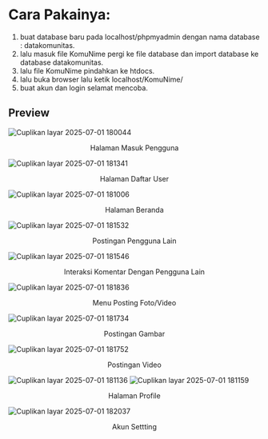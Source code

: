 # Cara Pakainya:
1. buat database baru pada localhost/phpmyadmin dengan nama database : datakomunitas.
2. lalu masuk file KomuNime pergi ke file database dan import database ke database datakomunitas.
3. lalu file KomuNime pindahkan ke htdocs.
4. lalu buka browser lalu ketik localhost/KomuNime/
5. buat akun dan login selamat mencoba.

## Preview
![Cuplikan layar 2025-07-01 180044](https://github.com/user-attachments/assets/c7a42e37-1ae0-4925-9a4d-f91d943a7e36)
<p align="center">Halaman Masuk Pengguna</p>

![Cuplikan layar 2025-07-01 181341](https://github.com/user-attachments/assets/253e268b-9430-4a9b-80a1-8035ce1e62a3)
<p align="center">Halaman Daftar User</p>

![Cuplikan layar 2025-07-01 181006](https://github.com/user-attachments/assets/9a061c9e-84c1-4e03-88e6-6ddacb66d42e)
<p align="center">Halaman Beranda</p>

![Cuplikan layar 2025-07-01 181532](https://github.com/user-attachments/assets/10bcb9fe-0657-482b-b08e-02c55c367173)
<p align="center">Postingan Pengguna Lain</p>

![Cuplikan layar 2025-07-01 181546](https://github.com/user-attachments/assets/71b2f6ee-0802-4290-8631-257d084fe9a5)
<p align="center">Interaksi Komentar Dengan Pengguna Lain</p>

![Cuplikan layar 2025-07-01 181836](https://github.com/user-attachments/assets/f075de08-cb8f-4318-b392-0a61e6285934)
<p align="center">Menu Posting Foto/Video</p>

![Cuplikan layar 2025-07-01 181734](https://github.com/user-attachments/assets/d2d20e35-4ecf-4f73-bc7b-f2a9e671cff4)
<p align="center">Postingan Gambar</p>

![Cuplikan layar 2025-07-01 181752](https://github.com/user-attachments/assets/5a668ca5-2468-4575-80e2-dfa8c2fc713b)
<p align="center">Postingan Video</p>

![Cuplikan layar 2025-07-01 181136](https://github.com/user-attachments/assets/03bcc3df-7504-42b2-9461-1250e8fc142f)
![Cuplikan layar 2025-07-01 181159](https://github.com/user-attachments/assets/8f7e6ff3-ee85-4381-adb2-d9d0a3652845)
<p align="center">Halaman Profile</p>

![Cuplikan layar 2025-07-01 182037](https://github.com/user-attachments/assets/bf132dcc-4916-4d2c-9ed2-0d5c356ac644)
<p align="center">Akun Settting</p>
